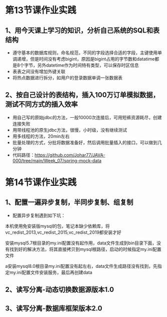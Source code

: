 # 第13节课作业实践

## 1、用今天课上学习的知识，分析自己系统的SQL和表结构  

- 遵守基本的数据库规则，命名规范，不同的字段选择合适的字段，主键使用单调递增，但是时间没有考虑bigint，原因是bigint占用的字节数和datatime都是8个字节，另外datetime作为时间特有类型，可以保存时区信息
- 表表之间没有增加外键关联
- 将热点数据进行拆分，如用户的登录数据单调一张数据表





## 2、按自己设计的表结构，插入100万订单模拟数据，测试不同方式的插入效率  

- 用自己写的原始jdbc的方法，一般10000次连接后，可用短裤资源耗尽，创建连接失败
- 用带线程池的原生jdbc方法，很慢，小时级，没有继续测试
- 用多线程的方法，20min左右
- 批量处理的方式，分批将数据准备好，然后调用批量插入的接口，可以做到几分钟
- 代码路径：https://github.com/Johar77/JAVA-000/tree/main/Week_07/spring-mock-data



# 第14节课作业实践

## 1、配置一遍异步复制，半同步复制、组复制 

-  配置异步复制遇到如下坑：

  本机使用免安装版mysql的包，笔记本缺少依赖库，将vc_redist_2013,vc_redist_2015,vc_redist_2019都安装才好

  安装mysql5.7根目录的my.ini配置没有起作用，data文件生成到bin目录下面，没有找到好的解决方法，将其直接拷贝到mysql根路径，启动的时候指定my.ini配置文件

  a安装mysql8.0根目录my.ini配置没有起左右，data文件生成路径没有找到，先指定my.ini配置文件安装服务，最后再创建data

  

## 2、读写分离-动态切换数据源版本1.0  



## 3、读写分离-数据库框架版本2.0  



